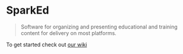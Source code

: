 # SparkEd

> Software for organizing and presenting educational and training content for delivery on most platforms.

To get started check out [our wiki](https://github.com/SparkEdUAB/SparkEd/wiki)
